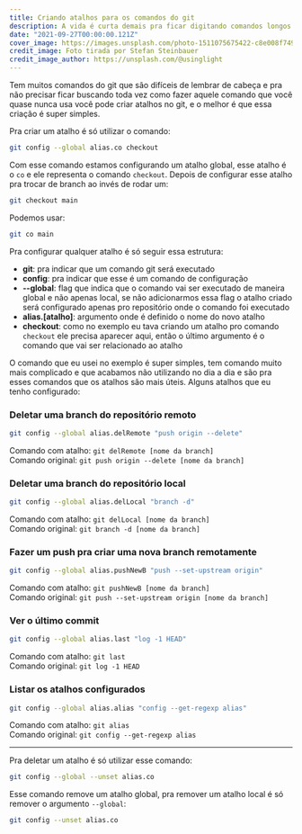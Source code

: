 ```yaml
---
title: Criando atalhos para os comandos do git
description: A vida é curta demais pra ficar digitando comandos longos ⌨️
date: "2021-09-27T00:00:00.121Z"
cover_image: https://images.unsplash.com/photo-1511075675422-c8e008f749d7?ixid=MnwxMjA3fDB8MHxwaG90by1wYWdlfHx8fGVufDB8fHx8&ixlib=rb-1.2.1&auto=format&fit=crop&w=874
credit_image: Foto tirada por Stefan Steinbauer
credit_image_author: https://unsplash.com/@usinglight
---
```


Tem muitos comandos do git que são difíceis de lembrar de cabeça e pra não precisar ficar buscando toda vez como fazer aquele comando que você quase nunca usa você pode criar atalhos no git, e o melhor é que essa criação é super simples.

Pra criar um atalho é só utilizar o comando:

```bash
git config --global alias.co checkout
```

Com esse comando estamos configurando um atalho global, esse atalho é o `co` e ele representa o comando `checkout`. Depois de configurar esse atalho pra trocar de branch ao invés de rodar um:

```bash
git checkout main
```

Podemos usar:

```bash
git co main
```

Pra configurar qualquer atalho é só seguir essa estrutura:

- **git**: pra indicar que um comando git será executado
- **config**: pra indicar que esse é um comando de configuração
- **--global**: flag que indica que o comando vai ser executado de maneira global e não apenas local, se não adicionarmos essa flag o atalho criado será configurado apenas pro repositório onde o comando foi executado
- **alias.[atalho]**: argumento onde é definido o nome do novo atalho
- **checkout**: como no exemplo eu tava criando um atalho pro comando `checkout` ele precisa aparecer aqui, então o último argumento é o comando que vai ser relacionado ao atalho

O comando que eu usei no exemplo é super simples, tem comando muito mais complicado e que acabamos não utilizando no dia a dia e são pra esses comandos que os atalhos são mais úteis. Alguns atalhos que eu tenho configurado:

### Deletar uma branch do repositório remoto

```bash
git config --global alias.delRemote "push origin --delete"
```

Comando com atalho: `git delRemote [nome da branch]`  
Comando original: `git push origin --delete [nome da branch]`

### Deletar uma branch do repositório local

```bash
git config --global alias.delLocal "branch -d"
```

Comando com atalho: `git delLocal [nome da branch]`  
Comando original: `git branch -d [nome da branch]`

### Fazer um push pra criar uma nova branch remotamente

```bash
git config --global alias.pushNewB "push --set-upstream origin"
```

Comando com atalho: `git pushNewB [nome da branch]`  
Comando original: `git push --set-upstream origin [nome da branch]`

### Ver o último commit

```bash
git config --global alias.last "log -1 HEAD"
```

Comando com atalho: `git last`  
Comando original: `git log -1 HEAD`

### Listar os atalhos configurados

```bash
git config --global alias.alias "config --get-regexp alias"
```

Comando com atalho: `git alias`  
Comando original: `git config --get-regexp alias`

---

Pra deletar um atalho é só utilizar esse comando:

```bash
git config --global --unset alias.co
```

Esse comando remove um atalho global, pra remover um atalho local é só remover o argumento `--global`:

```bash
git config --unset alias.co
```
